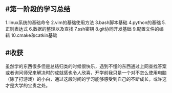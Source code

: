 ## #第一阶段的学习总结
1.linux系统的基础命令
2.vim的基础使用方法
3.bash脚本基础
4.python的基础
5.正则表达式
6.数据的整理以及查找
7.ssh密钥
8.git协同开发基础
9.配置文件的编辑
10.cmake和catkin基础
## #收获
虽然学的东西很多但是总结归类的时候很快乐，遇到不懂的东西通过上网查找答案或者询问师兄来解决时的成就感也令人欣喜，开学前我只是一个对不怎么使用电脑（除了打游戏）的小白，通过这段时间的学习能够感受到自己的不断成长，或许这才是大学的宝贵之处。
